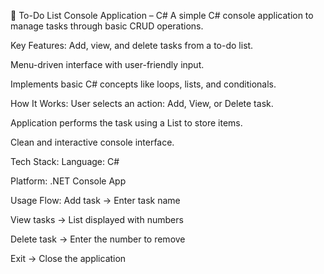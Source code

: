 🔹 To-Do List Console Application – C# A simple C# console application to manage tasks through basic CRUD operations.

Key Features: Add, view, and delete tasks from a to-do list.

Menu-driven interface with user-friendly input.

Implements basic C# concepts like loops, lists, and conditionals.

How It Works: User selects an action: Add, View, or Delete task.

Application performs the task using a List to store items.

Clean and interactive console interface.

Tech Stack: Language: C#

Platform: .NET Console App

Usage Flow: Add task → Enter task name

View tasks → List displayed with numbers

Delete task → Enter the number to remove

Exit → Close the application
